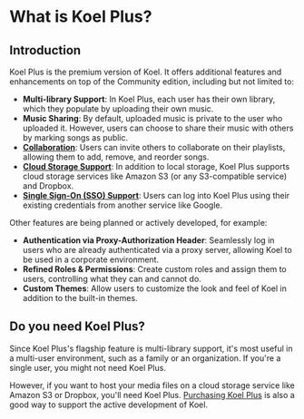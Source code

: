 # What is Koel Plus?

## Introduction

Koel Plus is the premium version of Koel. It offers additional features and enhancements on top of the Community edition, including but not limited to:

- **Multi-library Support**: In Koel Plus, each user has their own library, which they populate by uploading their own music.
- **Music Sharing**: By default, uploaded music is private to the user who uploaded it. However, users can choose to share their music with others by marking songs as public.
- **[Collaboration](./collaboration)**: Users can invite others to collaborate on their playlists, allowing them to add, remove, and reorder songs.
- **[Cloud Storage Support](./cloud-storage-support)**: In addition to local storage, Koel Plus supports cloud storage services like Amazon S3 (or any S3-compatible service) and Dropbox.
- **[Single Sign-On (SSO) Support](./sso)**: Users can log into Koel Plus using their existing credentials from another service like Google.

Other features are being planned or actively developed, for example:

- **Authentication via Proxy-Authorization Header**: Seamlessly log in users who are already authenticated via a proxy server, allowing Koel to be used in a corporate environment.
- **Refined Roles & Permissions**: Create custom roles and assign them to users, controlling what they can and cannot do.
- **Custom Themes**: Allow users to customize the look and feel of Koel in addition to the built-in themes.

## Do you need Koel Plus?
Since Koel Plus's flagship feature is multi-library support, it's most useful in a multi-user environment, such as a family or an organization.
If you're a single user, you might not need Koel Plus.

However, if you want to host your media files on a cloud storage service like Amazon S3 or Dropbox, you'll need Koel Plus.
[Purchasing Koel Plus](./purchase-activation) is also a good way to support the active development of Koel.

